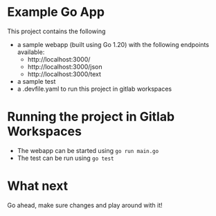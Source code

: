 # Example Go App

This project contains the following
- a sample webapp (built using Go 1.20) with the following endpoints available:
    - http://localhost:3000/
    - http://localhost:3000/json
    - http://localhost:3000/text
- a sample test
- a .devfile.yaml to run this project in gitlab workspaces

# Running the project in Gitlab Workspaces

- The webapp can be started using `go run main.go`
- The test can be run using `go test`

# What next

Go ahead, make sure changes and play around with it!
